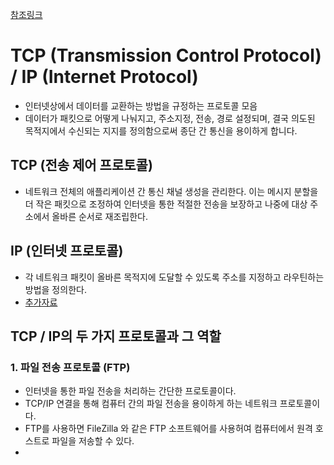[참조링크](https://masteringbackend.com/hubs/backend-engineering/what-is-the-internet)
# TCP (Transmission Control Protocol) / IP (Internet Protocol)
- 인터넷상에서 데이터를 교환하는 방법을 규정하는 프로토콜 모음
- 데이터가 패킷으로 어떻게 나눠지고, 주소지정, 전송, 경로 설정되며, 결국 의도된 목적지에서 수신되는 지지를 정의함으로써 종단  간 통신을 용이하게  합니다.

## TCP (전송 제어 프로토콜)
- 네트워크 전체의 애플리케이션 간 통신  채널 생성을 관리한다. 이는 메시지 분할을 더 작은 패킷으로 조정하여 인터넷을 통한 적절한 전송을 보장하고 나중에 대상 주소에서 올바른 순서로 재조립한다.
## IP (인터넷 프로토콜)
- 각 네트워크 패킷이 올바른 목적지에 도달할 수 있도록 주소를 지정하고 라우틴하는 방법을 정의한다.
- [추가자료](https://www.techtarget.com/searchnetworking/answer/What-should-I-know-about-IP-address-management-systems)

## TCP / IP의 두 가지 프로토콜과 그 역할
### 1. 파일 전송 프로토콜 (FTP)
- 인터넷을 통한 파일 전송을 처리하는 간단한 프로토콜이다.
- TCP/IP 연결을 통해 컴퓨터 간의 파일 전송을 용이하게 하는 네트워크 프로토콜이다.
- FTP를 사용하면 FileZilla 와 같은 FTP 소프트웨어를 사용허여 컴퓨터에서 원격 호스트로 파일을 저송할 수 있다.
- 